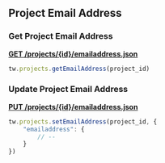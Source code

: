 ## Project Email Address

### Get Project Email Address

[**GET /projects/{id}/emailaddress.json**](https://developer.teamwork.com/projectemailaddresses#get_project_email)

```js
tw.projects.getEmailAddress(project_id)
```

### Update Project Email Address

[**PUT /projects/{id}/emailaddress.json**](https://developer.teamwork.com/projectemailaddresses#update_project_em)

```js
tw.projects.setEmailAddress(project_id, {
	"emailaddress": {
		// --
	}
})
```
